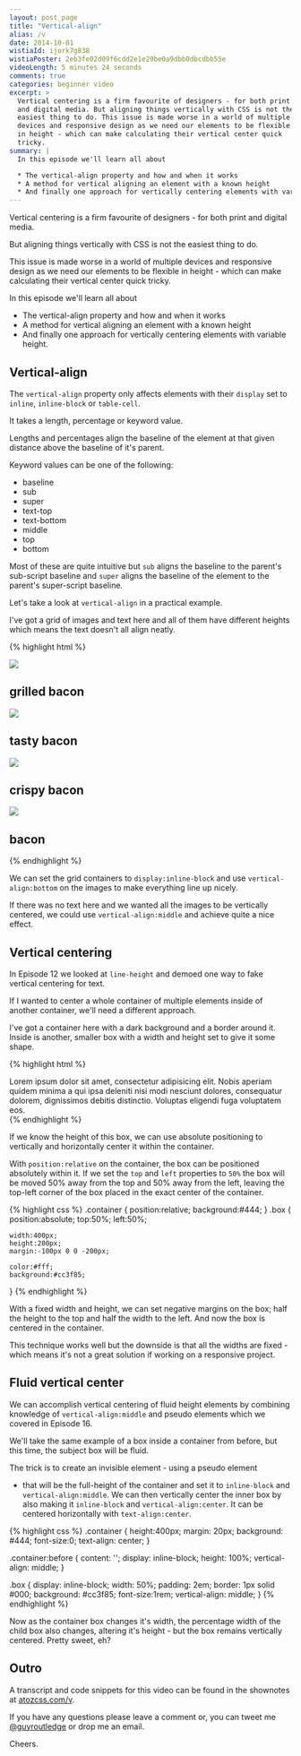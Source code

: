 ```yaml
---
layout: post_page
title: "Vertical-align"
alias: /v
date: 2014-10-01
wistiaId: ijork7g838
wistiaPoster: 2eb3fe02d09f6cdd2e1e29be0a9dbb0dbcdbb55e
videoLength: 5 minutes 24 seconds
comments: true
categories: beginner video
excerpt: >
  Vertical centering is a firm favourite of designers - for both print
  and digital media. But aligning things vertically with CSS is not the
  easiest thing to do. This issue is made worse in a world of multiple
  devices and responsive design as we need our elements to be flexible
  in height - which can make calculating their vertical center quick
  tricky.
summary: |
  In this episode we'll learn all about

  * The vertical-align property and how and when it works
  * A method for vertical aligning an element with a known height
  * And finally one approach for vertically centering elements with variable height.
---
```


Vertical centering is a firm favourite of designers - for both print and
digital media.

But aligning things vertically with CSS is not the easiest thing to do.

This issue is made worse in a world of multiple devices and responsive
design as we need our elements to be flexible in height - which can make
calculating their vertical center quick tricky.

In this episode we'll learn all about

* The vertical-align property and how and when it works
* A method for vertical aligning an element with a known height
* And finally one approach for vertically centering elements with
variable height.

## Vertical-align

The `vertical-align` property only affects elements with their `display`
set to `inline`, `inline-block` or `table-cell`. 

It takes a length, percentage or keyword value. 

Lengths and percentages align the baseline of the element at that given
distance above the baseline of it's parent. 

Keyword values can be one of the following:

* baseline
* sub
* super
* text-top
* text-bottom
* middle
* top
* bottom

Most of these are quite intuitive but `sub` aligns the baseline to the
parent's sub-script baseline and `super` aligns the baseline of the
element to the parent's super-script baseline.

Let's take a look at `vertical-align` in a practical example.

I've got a grid of images and text here and all of them have different
heights which means the text doesn't all align neatly.

{% highlight html %}
<div class="grid">
	<img src="http://placebacn.com/200/400">
	<h2>grilled bacon</h2>
</div>
<div class="grid">
	<img src="http://placebacn.com/200/300">
	<h2>tasty bacon</h2>
</div>
<div class="grid">
	<img src="http://placebacn.com/200/200">
	<h2>crispy bacon</h2>
</div>
<div class="grid">
	<img src="http://placebacn.com/200/350">
	<h2>bacon</h2>
</div>
{% endhighlight %}

We can set the grid containers to `display:inline-block` and use
`vertical-align:bottom` on the images to make everything line up nicely.

If there was no text here and we wanted all the images to be vertically
centered, we could use `vertical-align:middle` and achieve quite a nice
effect. 

## Vertical centering

In Episode 12 we looked at `line-height` and demoed one way to fake
vertical centering for text. 

If I wanted to center a whole container of multiple elements inside of
another container, we'll need a different approach.

I've got a container here with a dark background and a border around
it. Inside is another, smaller box with a width and height set to give
it some shape.

{% highlight html %}
<div class="container">
	<div class="box">
		Lorem ipsum dolor sit amet, consectetur adipisicing elit. Nobis
		aperiam quidem minima a qui ipsa deleniti nisi modi nesciunt
		dolores, consequatur dolorem, dignissimos debitis distinctio.
		Voluptas eligendi fuga voluptatem eos.
	</div>
</div>
{% endhighlight %}

If we know the height of this box, we can use absolute positioning to
vertically and horizontally center it within the container.

With `position:relative` on the container, the box can be positioned
absolutely within it. If we set the `top` and `left` properties to `50%`
the box will be moved 50% away from the top and 50% away from the left,
leaving the top-left corner of the box placed in the exact center of the
container.

{% highlight css %}
.container {
	position:relative;
	background:#444;
}
.box {
	position:absolute;
	top:50%;
	left:50%;

	width:400px;
	height:200px;
	margin:-100px 0 0 -200px;

	color:#fff;
	background:#cc3f85;
}
{% endhighlight %}

With a fixed width and height, we can set negative margins on the box;
half the height to the top and half the width to the left. And now the
box is centered in the container.

This technique works well but the downside is that all the widths are
fixed - which means it's not a great solution if working on
a responsive project.

## Fluid vertical center

We can accomplish vertical centering of fluid height elements by
combining knowledge of `vertical-align:middle` and pseudo elements which
we covered in Episode 16.

We'll take the same example of a box inside a container from before, but
this time, the subject box will be fluid.

The trick is to create an invisible element - using a pseudo element
- that will be the full-height of the container and set it to
`inline-block` and `vertical-align:middle`. We can then vertically
center the inner box by also making it `inline-block` and
`vertical-align:center`. It can be centered horizontally with
`text-align:center`.

{% highlight css %}
.container {
	height:400px;
	margin: 20px;
	background: #444;
	font-size:0;
	text-align: center;
}

.container:before {
	content: '';
	display: inline-block;
	height: 100%; 
	vertical-align: middle;
}

.box {
	display: inline-block;
	width: 50%;
	padding: 2em;
	border: 1px solid #000;
	background: #cc3f85;
	font-size:1rem;
	vertical-align: middle;
}
{% endhighlight %}

Now as the container box changes it's width, the percentage width of the
child box also changes, altering it's height - but the box remains
vertically centered. Pretty sweet, eh?

## Outro

A transcript and code snippets for this video can be found in the
shownotes at [atozcss.com/v](http://www.atozcss.com/v).

If you have any questions please leave a comment or, you can tweet me
[@guyroutledge](http://www.twitter.com/guyroutledge) or drop me an
email.

Cheers.

